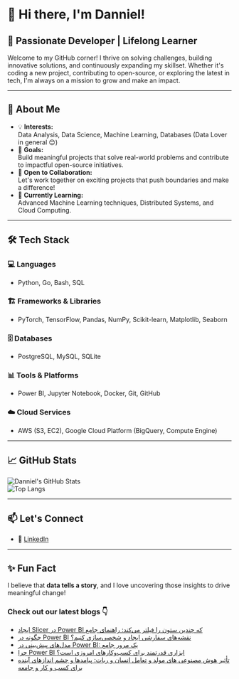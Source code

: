 # 👋 Hi there, I'm Danniel!

## 🚀 Passionate Developer | Lifelong Learner

Welcome to my GitHub corner! I thrive on solving challenges, building innovative solutions, and continuously expanding my skillset. Whether it's coding a new project, contributing to open-source, or exploring the latest in tech, I'm always on a mission to grow and make an impact.

---

## 🌟 About Me

- 💡 **Interests:**  
  Data Analysis, Data Science, Machine Learning, Databases (Data Lover in general 😊)  
- 🎯 **Goals:**  
  Build meaningful projects that solve real-world problems and contribute to impactful open-source initiatives.  
- 🤝 **Open to Collaboration:**  
  Let's work together on exciting projects that push boundaries and make a difference!  
- 🌱 **Currently Learning:**  
  Advanced Machine Learning techniques, Distributed Systems, and Cloud Computing.  

---

## 🛠️ Tech Stack

### 💻 Languages  
- Python, Go, Bash, SQL  

### 🏗️ Frameworks & Libraries  
- PyTorch, TensorFlow, Pandas, NumPy, Scikit-learn, Matplotlib, Seaborn  

### 🗄️ Databases  
- PostgreSQL, MySQL, SQLite  

### 📊 Tools & Platforms  
- Power BI, Jupyter Notebook, Docker, Git, GitHub  

### ☁️ Cloud Services  
- AWS (S3, EC2), Google Cloud Platform (BigQuery, Compute Engine)  

---

## 📈 GitHub Stats  

![Danniel's GitHub Stats](https://github-readme-stats.vercel.app/api?username=Danniel4ev&show_icons=true&theme=radical)  
![Top Langs](https://github-readme-stats.vercel.app/api/top-langs/?username=Danniel4ev&layout=compact&theme=radical)  

---

## 📫 Let's Connect  

- 💼 [LinkedIn]()

---

## ✨ Fun Fact  

I believe that **data tells a story**, and I love uncovering those insights to drive meaningful change!



### Check out our latest blogs 👇

<!-- BLOG-POST-LIST:START -->
- [ایجاد Slicer در Power BI که چندین ستون را فیلتر می‌کند: راهنمای جامع](https://cyberuni.ir/blog/%D8%A7%DB%8C%D8%AC%D8%A7%D8%AF-slicer-%D8%AF%D8%B1-power-bi-%DA%A9%D9%87-%DA%86%D9%86%D8%AF%DB%8C%D9%86-%D8%B3%D8%AA%D9%88%D9%86-%D8%B1%D8%A7-%D9%81%DB%8C%D9%84%D8%AA%D8%B1-%D9%85%DB%8C%DA%A9%D9%86%D8%AF-%D8%B1%D8%A7%D9%87%D9%86%D9%85%D8%A7%DB%8C-%D8%AC%D8%A7%D9%85%D8%B9/)
- [چگونه در Power BI نقشه‌های سفارشی ایجاد و شخصی‌سازی کنیم؟](https://cyberuni.ir/blog/%DA%86%DA%AF%D9%88%D9%86%D9%87-%D8%AF%D8%B1-power-bi-%D9%86%D9%82%D8%B4%D9%87%D9%87%D8%A7%DB%8C-%D8%B3%D9%81%D8%A7%D8%B1%D8%B4%DB%8C-%D8%A7%DB%8C%D8%AC%D8%A7%D8%AF-%D9%88-%D8%B4%D8%AE%D8%B5%DB%8C%D8%B3%D8%A7%D8%B2%DB%8C-%DA%A9%D9%86%DB%8C%D9%85/)
- [مدل‌های پیش‌بینی در Power BI: یک مرور جامع](https://cyberuni.ir/blog/%D9%85%D8%AF%D9%84%D9%87%D8%A7%DB%8C-%D9%BE%DB%8C%D8%B4%D8%A8%DB%8C%D9%86%DB%8C-%D8%AF%D8%B1-power-bi-%DB%8C%DA%A9-%D9%85%D8%B1%D9%88%D8%B1-%D8%AC%D8%A7%D9%85%D8%B9/)
- [چرا Power BI ابزاری قدرتمند برای کسب‌وکارهای امروزی است؟](https://cyberuni.ir/blog/%DA%86%D8%B1%D8%A7-power-bi-%D8%A7%D8%A8%D8%B2%D8%A7%D8%B1%DB%8C-%D9%82%D8%AF%D8%B1%D8%AA%D9%85%D9%86%D8%AF-%D8%A8%D8%B1%D8%A7%DB%8C-%DA%A9%D8%B3%D8%A8%D9%88%DA%A9%D8%A7%D8%B1%D9%87%D8%A7%DB%8C-%D8%A7%D9%85%D8%B1%D9%88%D8%B2%DB%8C-%D8%A7%D8%B3%D8%AA/)
- [تأثیر هوش مصنوعی های مولد و تعامل انسان و ربات: پیامدها و چشم اندازهای آینده برای کسب و کار و جامعه](https://cyberuni.ir/blog/%D8%AA%D8%A3%D8%AB%DB%8C%D8%B1-%D9%87%D9%88%D8%B4-%D9%85%D8%B5%D9%86%D9%88%D8%B9%DB%8C-%D9%87%D8%A7%DB%8C-%D9%85%D9%88%D9%84%D8%AF-%D9%88-%D8%AA%D8%B9%D8%A7%D9%85%D9%84-%D8%A7%D9%86%D8%B3%D8%A7%D9%86-%D9%88-%D8%B1%D8%A8%D8%A7%D8%AA-%D9%BE%DB%8C%D8%A7%D9%85%D8%AF%D9%87%D8%A7-%D9%88-%DA%86%D8%B4%D9%85-%D8%A7%D9%86%D8%AF%D8%A7%D8%B2%D9%87%D8%A7%DB%8C-%D8%A2%DB%8C%D9%86%D8%AF%D9%87-%D8%A8%D8%B1%D8%A7%DB%8C-%DA%A9%D8%B3%D8%A8-%D9%88-%DA%A9%D8%A7%D8%B1-%D9%88-%D8%AC%D8%A7%D9%85%D8%B9%D9%87/)
<!-- BLOG-POST-LIST:END -->
